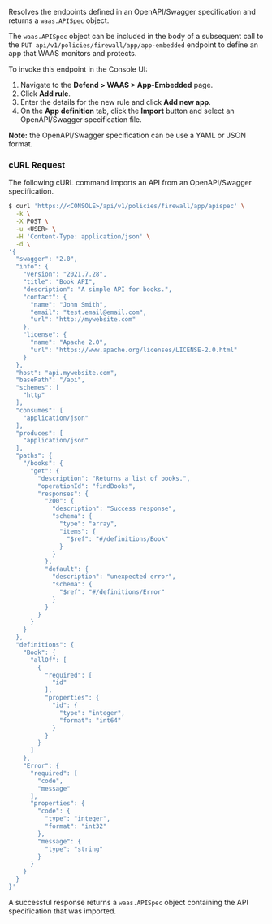 Resolves the endpoints defined in an OpenAPI/Swagger specification and returns a `waas.APISpec` object.

The `waas.APISpec` object can be included in the body of a subsequent call to the `PUT api/v1/policies/firewall/app/app-embedded` endpoint to define an app that WAAS monitors and protects.

To invoke this endpoint in the Console UI:

1. Navigate to the **Defend > WAAS > App-Embedded** page.
2. Click **Add rule**.
3. Enter the details for the new rule and click **Add new app**.
4. On the **App definition** tab, click the **Import** button and select an OpenAPI/Swagger specification file.

**Note:** the OpenAPI/Swagger specification can be use a YAML or JSON format.

### cURL Request

The following cURL command imports an API from an OpenAPI/Swagger specification.

```bash
$ curl 'https://<CONSOLE>/api/v1/policies/firewall/app/apispec' \
  -k \
  -X POST \
  -u <USER> \
  -H 'Content-Type: application/json' \
  -d \
'{
  "swagger": "2.0",
  "info": {
    "version": "2021.7.28",
    "title": "Book API",
    "description": "A simple API for books.",
    "contact": {
      "name": "John Smith",
      "email": "test.email@email.com",
      "url": "http://mywebsite.com"
    },
    "license": {
      "name": "Apache 2.0",
      "url": "https://www.apache.org/licenses/LICENSE-2.0.html"
    }
  },
  "host": "api.mywebsite.com",
  "basePath": "/api",
  "schemes": [
    "http"
  ],
  "consumes": [
    "application/json"
  ],
  "produces": [
    "application/json"
  ],
  "paths": {
    "/books": {
      "get": {
        "description": "Returns a list of books.",
        "operationId": "findBooks",
        "responses": {
          "200": {
            "description": "Success response",
            "schema": {
              "type": "array",
              "items": {
                "$ref": "#/definitions/Book"
              }
            }
          },
          "default": {
            "description": "unexpected error",
            "schema": {
              "$ref": "#/definitions/Error"
            }
          }
        }
      }
    }
  },
  "definitions": {
    "Book": {
      "allOf": [
        {
          "required": [
            "id"
          ],
          "properties": {
            "id": {
              "type": "integer",
              "format": "int64"
            }
          }
        }
      ]
    },
    "Error": {
      "required": [
        "code",
        "message"
      ],
      "properties": {
        "code": {
          "type": "integer",
          "format": "int32"
        },
        "message": {
          "type": "string"
        }
      }
    }
  }
}'
```

A successful response returns a `waas.APISpec` object containing the API specification that was imported.
